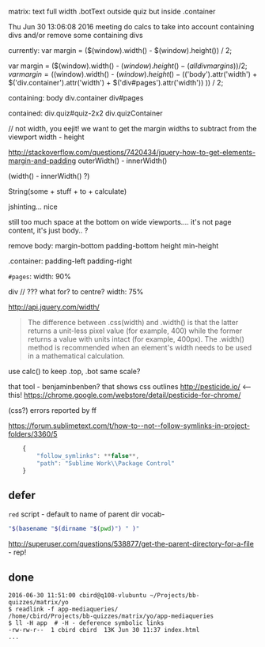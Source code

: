 
matrix:
text full width
.botText outside quiz but inside .container

Thu Jun 30 13:06:08 2016 meeting
do calcs to take into account containing divs
and/or remove some containing divs

currently: var margin = ($(window).width() - $(window).height()) / 2; 

var margin = ($(window).width() - $(window).height() - (all div margins)) / 2; 
var margin = ($(window).width() - $(window).height() - ($('body').attr('width') + $('div.container').attr('width') + $('div#pages').attr('width'))
)) / 2; 

containing:
body
div.container
div#pages

contained:
div.quiz#quiz-2x2
div.quizContainer

// not width, you eejit! we want to get the margin widths to subtract from the viewport width - height

http://stackoverflow.com/questions/7420434/jquery-how-to-get-elements-margin-and-padding
outerWidth() - innerWidth()

(width() - innerWidth() ?)


String(some + stuff + to + calculate)

jshinting... nice

still too much space at the bottom on wide viewports....
it's not page content, it's just body.. ?

remove body:
margin-bottom
padding-bottom
height
min-height

.container:
padding-left
padding-right

`#pages`:
width: 90%

div // ??? what for? to centre?
width: 75%


http://api.jquery.com/width/
>The difference between .css(width) and .width() is that the latter returns a unit-less pixel value (for example, 400) while the former returns a value with units intact (for example, 400px). The .width() method is recommended when an element's width needs to be used in a mathematical calculation.

use calc() to keep .top, .bot same scale?

that tool - benjaminbenben? that shows css outlines
http://pesticide.io/ <-- this!
https://chrome.google.com/webstore/detail/pesticide-for-chrome/

(css?) errors reported by ff

https://forum.sublimetext.com/t/how-to--not--follow-symlinks-in-project-folders/3360/5

```js
    {
        "follow_symlinks": **false**,
        "path": "Sublime Work\\Package Control"
    }
```

## defer

`red` script - default to name of parent dir
vocab-

```bash
"$(basename "$(dirname "$(pwd)") " )"
```

http://superuser.com/questions/538877/get-the-parent-directory-for-a-file - rep!

## done

    2016-06-30 11:51:00 cbird@q108-vlubuntu ~/Projects/bb-quizzes/matrix/yo
    $ readlink -f app-mediaqueries/
    /home/cbird/Projects/bb-quizzes/matrix/yo/app-mediaqueries
    $ ll -H app  # -H - deference symbolic links
    -rw-rw-r--  1 cbird cbird  13K Jun 30 11:37 index.html
    ...